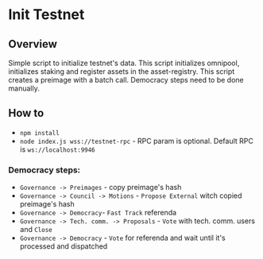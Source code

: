 # Init Testnet

## Overview

Simple script to initialize testnet's data. This script initializes omnipool, initializes staking and register assets in the asset-registry.
This script creates a preimage with a batch call. Democracy steps need to be done manually.

## How to

* `npm install`
* `node index.js wss://testnet-rpc` - RPC param is optional. Default RPC is `ws://localhost:9946`

### Democracy steps:
* `Governance -> Preimages` - copy preimage's hash
* `Governance -> Council -> Motions` -  `Propose External` witch copied preimage's hash
* `Governance -> Democracy`- `Fast Track` referenda 
* `Governance -> Tech. comm. -> Proposals` - `Vote` with tech. comm. users and `Close`
* `Governance -> Democracy` - `Vote` for referenda and wait until it's processed and dispatched
